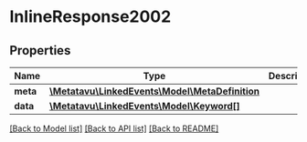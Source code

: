 # InlineResponse2002

## Properties
Name | Type | Description | Notes
------------ | ------------- | ------------- | -------------
**meta** | [**\\Metatavu\LinkedEvents\Model\MetaDefinition**](MetaDefinition.md) |  | [optional] 
**data** | [**\\Metatavu\LinkedEvents\Model\Keyword[]**](Keyword.md) |  | [optional] 

[[Back to Model list]](../README.md#documentation-for-models) [[Back to API list]](../README.md#documentation-for-api-endpoints) [[Back to README]](../README.md)


